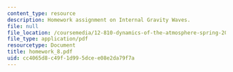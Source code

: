 ```yaml
---
content_type: resource
description: Homework assignment on Internal Gravity Waves.
file: null
file_location: /coursemedia/12-810-dynamics-of-the-atmosphere-spring-2008/cc4065d8c49f1d995dcee08e2da79f7a_homework_8.pdf
file_type: application/pdf
resourcetype: Document
title: homework_8.pdf
uid: cc4065d8-c49f-1d99-5dce-e08e2da79f7a
---
```

